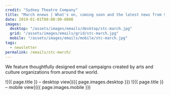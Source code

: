 ```yaml
---
credit: "Sydney Theatre Company"
title: "March enews | What's on, coming soon and the latest news from STC"
date: 2019-01-01T00:00:00-0800
images:
  desktop: "/assets/images/emails/desktop/stc-march.jpg"
  grid: "/assets/images/emails/grid/stc-march.jpg"
  mobile: "/assets/images/emails/mobile/stc-march.jpg"
tags:
  - newsletter
permalink: /emails/stc-march/
---
```

We feature thoughtfully designed email campaigns created by arts and culture organizations from around the world.

![{{ page.title }} – desktop view]({{ page.images.desktop }})
![{{ page.title }} – mobile view]({{ page.images.mobile }})
